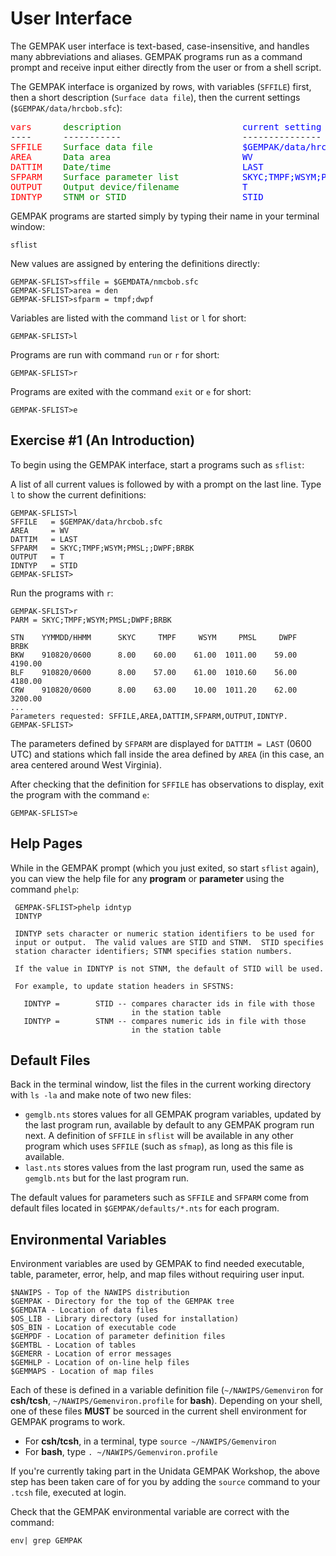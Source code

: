 # User Interface

The GEMPAK user interface is text-based, case-insensitive, and handles many abbreviations and aliases.  GEMPAK programs run as a command prompt and receive input either directly from the user or from a shell script.

The GEMPAK interface is organized by rows, with variables (`SFFILE`) first, then a short description (`Surface data file`), then the current settings (`$GEMPAK/data/hrcbob.sfc`):

<pre>
<font color=red>vars</font>      <font color=green>description</font>                       <font color=blue>current setting</font>
----      -----------                       ---------------
<font color=red>SFFILE</font>    <font color=green>Surface data file</font>                 <font color=blue>$GEMPAK/data/hrcbob.sfc</font>
<font color=red>AREA</font>      <font color=green>Data area</font>                         <font color=blue>WV</font>
<font color=red>DATTIM</font>    <font color=green>Date/time</font>                         <font color=blue>LAST</font>
<font color=red>SFPARM</font>    <font color=green>Surface parameter list</font>            <font color=blue>SKYC;TMPF;WSYM;PMSL;;DWPF</font>
<font color=red>OUTPUT</font>    <font color=green>Output device/filename</font>            <font color=blue>T</font>
<font color=red>IDNTYP</font>    <font color=green>STNM or STID</font>                      <font color=blue>STID</font>
</pre>


GEMPAK programs are started simply by typing their name in your terminal window:

    sflist

New values are assigned by entering the definitions directly:

    GEMPAK-SFLIST>sffile = $GEMDATA/nmcbob.sfc 
    GEMPAK-SFLIST>area = den
    GEMPAK-SFLIST>sfparm = tmpf;dwpf

Variables are listed with the command `list` or `l` for short:

    GEMPAK-SFLIST>l

Programs are run with command `run` or `r` for short:

    GEMPAK-SFLIST>r

Programs are exited with the command `exit` or `e` for short:

    GEMPAK-SFLIST>e


## Exercise #1 (An Introduction)

To begin using the GEMPAK interface, start a programs such as `sflist`:

A list of all current values is followed by with a prompt on the last line.  Type `l` to show the current definitions:

    GEMPAK-SFLIST>l
    SFFILE   = $GEMPAK/data/hrcbob.sfc
    AREA     = WV
    DATTIM   = LAST
    SFPARM   = SKYC;TMPF;WSYM;PMSL;;DWPF;BRBK
    OUTPUT   = T
    IDNTYP   = STID
    GEMPAK-SFLIST>

Run the programs with `r`:

    GEMPAK-SFLIST>r
    PARM = SKYC;TMPF;WSYM;PMSL;DWPF;BRBK                                            
    
    STN    YYMMDD/HHMM      SKYC     TMPF     WSYM     PMSL     DWPF     BRBK
    BKW    910820/0600      8.00    60.00    61.00  1011.00    59.00  4190.00
    BLF    910820/0600      8.00    57.00    61.00  1010.60    56.00  4180.00
    CRW    910820/0600      8.00    63.00    10.00  1011.20    62.00  3200.00
    ...
    Parameters requested: SFFILE,AREA,DATTIM,SFPARM,OUTPUT,IDNTYP.
    GEMPAK-SFLIST>

The parameters defined by `SFPARM` are displayed for `DATTIM = LAST` (0600 UTC) and stations which fall inside the area defined by `AREA` (in this case, an area centered around West Virginia).

After checking that the definition for `SFFILE` has observations to display, exit the program with the command `e`:

    GEMPAK-SFLIST>e

## Help Pages

While in the GEMPAK prompt (which you just exited, so start `sflist` again), you can view the help file for any **program** or **parameter** using the command `phelp`:

     GEMPAK-SFLIST>phelp idntyp
     IDNTYP
    
     IDNTYP sets character or numeric station identifiers to be used for
     input or output.  The valid values are STID and STNM.  STID specifies
     station character identifiers; STNM specifies station numbers.
    
     If the value in IDNTYP is not STNM, the default of STID will be used.
    
     For example, to update station headers in SFSTNS:
    
       IDNTYP =        STID -- compares character ids in file with those
                               in the station table
       IDNTYP =        STNM -- compares numeric ids in file with those
                               in the station table
    

## Default Files

Back in the terminal window, list the files in the current working directory with `ls -la` and make note of two new files:

* `gemglb.nts` stores values for all GEMPAK program variables, updated by the last program run, available by default to any GEMPAK program run next.  A definition of `SFFILE` in `sflist` will be available in any other program which uses `SFFILE` (such as `sfmap`), as long as this file is available.</li>
* `last.nts` stores values from the last program run, used the same as `gemglb.nts` but for the last program run.

The default values for parameters such as `SFFILE` and `SFPARM` come from default files located in `$GEMPAK/defaults/*.nts` for each program.

## Environmental Variables

Environment variables are used by GEMPAK to find needed executable, table, parameter, error, help, and map files without requiring user input.

    $NAWIPS - Top of the NAWIPS distribution
    $GEMPAK - Directory for the top of the GEMPAK tree
    $GEMDATA - Location of data files
    $OS_LIB - Library directory (used for installation)
    $OS_BIN - Location of executable code
    $GEMPDF - Location of parameter definition files
    $GEMTBL - Location of tables
    $GEMERR - Location of error messages
    $GEMHLP - Location of on-line help files
    $GEMMAPS - Location of map files

Each of these is defined in a variable definition file (`~/NAWIPS/Gemenviron` for **csh/tcsh**, `~/NAWIPS/Gemenviron.profile` for **bash**).  Depending on your shell, one of these files **MUST** be sourced in the current shell environment for GEMPAK programs to work.

* For **csh/tcsh**, in a terminal, type `source ~/NAWIPS/Gemenviron`</li>
* For **bash**, type `. ~/NAWIPS/Gemenviron.profile`

If you're currently taking part in the Unidata GEMPAK Workshop, the above step has been taken care of for you by adding the `source` command to your `.tcsh` file, executed at login.

Check that the GEMPAK environmental variable are correct with the command:

    env| grep GEMPAK
